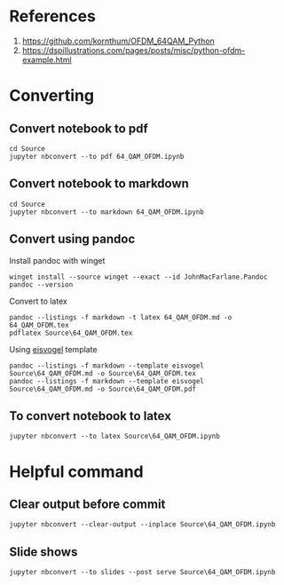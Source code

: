 # References
1. https://github.com/kornthum/OFDM_64QAM_Python
2. https://dspillustrations.com/pages/posts/misc/python-ofdm-example.html

# Converting
## Convert notebook to pdf
```
cd Source
jupyter nbconvert --to pdf 64_QAM_OFDM.ipynb
```

## Convert notebook to markdown
```
cd Source
jupyter nbconvert --to markdown 64_QAM_OFDM.ipynb
```
## Convert using pandoc
Install pandoc with winget
```
winget install --source winget --exact --id JohnMacFarlane.Pandoc
pandoc --version
```
Convert to latex
```
pandoc --listings -f markdown -t latex 64_QAM_OFDM.md -o 64_QAM_OFDM.tex
pdflatex Source\64_QAM_OFDM.tex
```
Using [eisvogel](https://github.com/Wandmalfarbe/pandoc-latex-template) template
```
pandoc --listings -f markdown --template eisvogel Source\64_QAM_OFDM.md -o Source\64_QAM_OFDM.tex
pandoc --listings -f markdown --template eisvogel Source\64_QAM_OFDM.md -o Source\64_QAM_OFDM.pdf
```
## To convert notebook to latex
```
jupyter nbconvert --to latex Source\64_QAM_OFDM.ipynb
```
# Helpful command
## Clear output before commit
```
jupyter nbconvert --clear-output --inplace Source\64_QAM_OFDM.ipynb
```

## Slide shows
```
jupyter nbconvert --to slides --post serve Source\64_QAM_OFDM.ipynb
```
